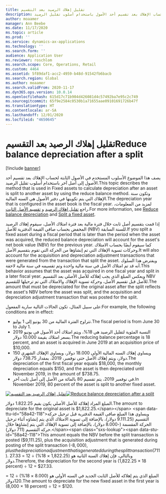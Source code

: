 ```yaml
---
title: تقليل إهلاك الرصيد بعد التقسيم
description: يصف هذا الموضوع الأسلوب المستخدم في الأصول الثابتة لحساب الإهلاك بعد تقسيم أحد الأصول باستخدام أسلوب تقليل الرصيد.
author: moaamer
manager: Ann Beebe
ms.date: 11/17/2020
ms.topic: article
ms.prod: ''
ms.service: dynamics-ax-applications
ms.technology: ''
ms.search.form: ''
audience: Application User
ms.reviewer: roschlom
ms.search.scope: Core, Operations, Retail
ms.custom: 4464
ms.assetid: 5f89daf1-acc2-4959-b48d-91542fb6bacb
ms.search.region: Global
ms.author: moaamer
ms.search.validFrom: 2020-11-17
ms.dyn365.ops.version: 10.0.14
ms.openlocfilehash: 615d17c71b904d426081d4c57492ba7e95c2c749
ms.sourcegitcommit: 65f9e2584c0530b1a71655aae09101691726b47f
ms.translationtype: HT
ms.contentlocale: ar-SA
ms.lasthandoff: 12/01/2020
ms.locfileid: "4650645"
---
```

# <a name="reduce-balance-depreciation-after-a-split"></a><span data-ttu-id="58a42-103">تقليل إهلاك الرصيد بعد التقسيم</span><span class="sxs-lookup"><span data-stu-id="58a42-103">Reduce balance depreciation after a split</span></span>

[!include [banner](../includes/banner.md)]

<span data-ttu-id="58a42-104">يصف هذا الموضوع الأسلوب المستخدم في الأصول الثابتة لحساب الإهلاك بعد تقسيم أحد الأصول إلى أصل آخر باستخدام أسلوب تقليل الرصيد.</span><span class="sxs-lookup"><span data-stu-id="58a42-104">This topic describes the method that is used in Fixed assets to calculate depreciation after an asset is split to another asset by using the reduce balance method.</span></span> <span data-ttu-id="58a42-105">وتكون سنة الإهلاك التي يتم تكوينها في دفتر الأصول هي السنه المالية.</span><span class="sxs-lookup"><span data-stu-id="58a42-105">The depreciation year that is configured in the asset book is the fiscal year.</span></span> <span data-ttu-id="58a42-106">لمزيد من المعلومات، راجع [تقليل إهلاك الرصيد](reduce-balance-depreciation.md) و [تقسيم الأصل الثابت](tasks/split-fixed-asset.md).</span><span class="sxs-lookup"><span data-stu-id="58a42-106">For more information, see [Reduce balance depreciation](reduce-balance-depreciation.md) and [Split a fixed asset](tasks/split-fixed-asset.md).</span></span>

<span data-ttu-id="58a42-107">إذا قمت بتقسيم أصل ثابت خلال فترة مالية بعد فترة امتلاك الأصل، سيقوم إهلاك الرصيد المخفض بحساب صافي القيمة الدفترية للأصل (NBV) للسنة السابقة.</span><span class="sxs-lookup"><span data-stu-id="58a42-107">If you split a fixed asset during a fiscal period that is later than the period when the asset was acquired, the reduced balance depreciation will account for the asset's net book value (NBV) for the previous year.</span></span> <span data-ttu-id="58a42-108">كما سيقوم أيضًا بحساب الامتلاك وحركات تسوية الإهلاك التي تم إنشاؤها من الحركة التي تقوم بتقسيم الأصل.</span><span class="sxs-lookup"><span data-stu-id="58a42-108">It will also account for the acquisition and depreciation adjustment transactions that were generated from the transaction that split the asset.</span></span> <span data-ttu-id="58a42-109">ويفترض هذا السلوك أنه قد تم امتلاك الأصل في سنة مالية واحدة وتم تقسيمه في سنة مالية لاحقة.</span><span class="sxs-lookup"><span data-stu-id="58a42-109">This behavior assumes that the asset was acquired in one fiscal year and split in a later fiscal year.</span></span> <span data-ttu-id="58a42-110">ويعكس المبلغ الذي يجب إهلاكه للأصل الأصلي بعد التقسيم NBV للأصل قبل تقسيم الأصل، وحركة تسوية الإهلاك والامتلاك التي تم ترحيلها للتقسيم.</span><span class="sxs-lookup"><span data-stu-id="58a42-110">The amount that must be depreciated for the original asset after the split reflects the asset's NBV before the asset was split, and the acquisition and depreciation adjustment transaction that was posted for the split.</span></span>

<span data-ttu-id="58a42-111">على سبيل المثال، تكون الحالات التالية سارية المفعول:</span><span class="sxs-lookup"><span data-stu-id="58a42-111">For example, the following conditions are in effect:</span></span>

- <span data-ttu-id="58a42-112">تتراوح الفترة المالية من 30 يونيو إلى 1 يوليو.</span><span class="sxs-lookup"><span data-stu-id="58a42-112">The fiscal period is from June 30 to July 1.</span></span>
- <span data-ttu-id="58a42-113">النسبة المئوية لتقليل الرصيد هي 18%، ويتم امتلاك أحد الأصول في يونيو 2019 بسعر امتلاك بقيمة 10.000 دولار.</span><span class="sxs-lookup"><span data-stu-id="58a42-113">The reducing balance percentage is 18 percent, and an asset is acquired in June 2019 at an acquisition price of $10,000.</span></span>
- <span data-ttu-id="58a42-114">ويساوي إهلاك السنه المالية الأولى 18.000 دولار، ويساوي الإهلاك الشهري 150 دولار، ويتم إهلاك الأصل حتى نوفمبر، 2019، بمقدار 738.75 دولار.</span><span class="sxs-lookup"><span data-stu-id="58a42-114">The depreciation of the first fiscal year equals $18,000, the monthly depreciation equals $150, and the asset is then depreciated until November 2019, in the amount of $738.75.</span></span>
- <span data-ttu-id="58a42-115">في نوفمبر 2019، يتم تقسيم 80 بالمائة من الأصل إلى أصل ثابت آخر.</span><span class="sxs-lookup"><span data-stu-id="58a42-115">In November 2019, 80 percent of the asset is split to another fixed asset.</span></span>

<span data-ttu-id="58a42-116">[![تقليل إهلاك الرصيد بعد التقسيم](./media/reduce-balance-depreciation-after-split.png)](./media/reduce-balance-depreciation-after-split.png)</span><span class="sxs-lookup"><span data-stu-id="58a42-116">[![Reduce balance depreciation after a split](./media/reduce-balance-depreciation-after-split.png)](./media/reduce-balance-depreciation-after-split.png)</span></span>

<span data-ttu-id="58a42-117">المبلغ المراد إهلاكه للأصل الأصلي يكون بقيم 1.822.25 دولار.</span><span class="sxs-lookup"><span data-stu-id="58a42-117">The amount to depreciate for the original asset is $1,822.25.</span></span> <span data-ttu-id="58a42-118">ويساوي هذا المبلغ صافي القيمة الدفترية قبل ترحيل حركة التقسيم (9.111.25 دولار)، بالإضافة إلى تسوية الامتلاك الذي يتم إنشاؤه أثناء ترحيل الحركة المقسمة (-8.000 دولار)، بالإضافة إلى تسوية الإهلاك التي يتم إنشاؤها خلال حركه التقسيم (711 دولار).</span><span class="sxs-lookup"><span data-stu-id="58a42-118">This amount equals the NBV before the split transaction is posted ($9,111.25), plus the acquisition adjustment that is generated during posting of the split transaction (-$8,000), plus the depreciation adjustment that is generated during the split transaction ($711).</span></span> <span data-ttu-id="58a42-119">وبالتالي، فإن إهلاك السنة الثانية هو (1,822.25 × 18%) ÷ 12 = 27.33 دولار.</span><span class="sxs-lookup"><span data-stu-id="58a42-119">Therefore, the depreciation for the second year is (1,822.25 × 18 percent) ÷ 12 = $27.33.</span></span>

<span data-ttu-id="58a42-120">المبلغ الذي يتم إهلاكه للأصل الثابت الجديد في السنه الأولى هو (8.000 × 18%) ÷ 12 = 120دولار.</span><span class="sxs-lookup"><span data-stu-id="58a42-120">The amount to depreciate for the new fixed asset in the first year is (8,000 × 18 percent) ÷ 12 = $120.</span></span>
